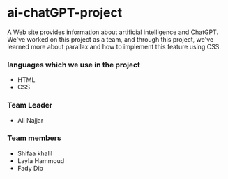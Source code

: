 # ai-chatGPT-project
A Web site provides information about artificial intelligence and ChatGPT.
We've worked on this project as a team, and through this project, we've learned more about parallax and how to implement this feature using CSS.

### languages which we use in the project
* HTML
* CSS

### Team Leader
- Ali Najjar

### Team members
- Shifaa khalil
- Layla Hammoud
- Fady Dib 
